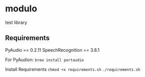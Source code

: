 # modulo
test library

## Requirements

PyAudio == 0.2.11
SpeechRecognition == 3.8.1

For PyAudion:
```brew install portaudio```

Install Requirements
```chmod +x requirements.sh```
```./requirements.sh```
